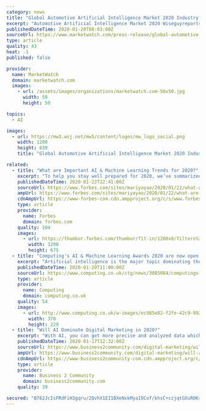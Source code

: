 ```yaml
---
category: news
title: "Global Automotive Artificial Intelligence Market 2020 Industry Analysis, Size, Share, Growth, Trends & Forecast To 2026"
excerpt: "Automotive Artificial Intelligence Market 2020 Wiseguyreports.Com Adds \"Automotive Artificial Intelligence-"
publishedDateTime: 2020-01-20T08:03:00Z
sourceUrl: https://www.marketwatch.com/press-release/global-automotive-artificial-intelligence-market-2020-industry-analysis-size-share-growth-trends-forecast-to-2026-2020-01-20
type: article
quality: 43
heat: -1
published: false

provider:
  name: MarketWatch
  domain: marketwatch.com
  images:
    - url: /assets/images/organizations/marketwatch.com-50x50.jpg
      width: 50
      height: 50

topics:
  - AI

images:
  - url: https://mw3.wsj.net/mw5/content/logos/mw_logo_social.png
    width: 1200
    height: 630
    title: "Global Automotive Artificial Intelligence Market 2020 Industry Analysis, Size, Share, Growth, Trends & Forecast To 2026"

related:
  - title: "What are Important AI & Machine Learning Trends for 2020?"
    excerpt: "To help you stay well prepared for 2020, we’ve summarized the latest trends across different research areas, including natural language processing, conversational AI, computer vision, and reinforcement learning."
    publishedDateTime: 2020-01-22T22:41:00Z
    sourceUrl: https://www.forbes.com/sites/mariyayao/2020/01/22/what-are--important-ai--machine-learning-trends-for-2020/
    ampUrl: https://www.forbes.com/sites/mariyayao/2020/01/22/what-are--important-ai--machine-learning-trends-for-2020/amp/
    cdnAmpUrl: https://www-forbes-com.cdn.ampproject.org/c/s/www.forbes.com/sites/mariyayao/2020/01/22/what-are--important-ai--machine-learning-trends-for-2020/amp/
    type: article
    provider:
      name: Forbes
      domain: forbes.com
    quality: 104
    images:
      - url: https://thumbor.forbes.com/thumbor/fit-in/1200x0/filters%3Aformat%28jpg%29/https%3A%2F%2Fspecials-images.forbesimg.com%2Fimageserve%2F5e287240a854780006af35ac%2F0x0.jpg%3FcropX1%3D0%26cropX2%3D6000%26cropY1%3D304%26cropY2%3D3679
        width: 1200
        height: 675
  - title: "Computing's AI & Machine Learning Awards 2020 are now open for entries"
    excerpt: "Artificial intelligence is the major topic dominating the IT industry today, and there are hundreds of companies competing to be heard. We're proud to announce the return of Computing's AI & Machine Learning Awards to identify the frontrunners from the rest of the pack. We have 28 categories this year covering AI tools, projects and services ..."
    publishedDateTime: 2020-01-20T11:00:00Z
    sourceUrl: https://www.computing.co.uk/ctg/news/3085084/computings-ai-machine-learning-awards-2020-are-now-open-for-entries
    type: article
    provider:
      name: Computing
      domain: computing.co.uk
    quality: 54
    images:
      - url: http://www.computing.co.uk/w-images/ec985e82-f2fe-42c9-9922-b38973adf831/3/AIMachineLearningAwardswinners8EBTICandBT-370x229.jpg
        width: 370
        height: 229
  - title: "Will AI Dominate Digital Marketing in 2020?"
    excerpt: "With AI, you can get more precise and analyzed data which helps you increase your conversion rate, which will translate into more leads and sales ... other third-party tools are actually using two appreciable AI-powered technologies – natural language generation (NLG) and natural language processing (NLP). For example – Socialbakers ..."
    publishedDateTime: 2020-01-17T12:32:00Z
    sourceUrl: https://www.business2community.com/digital-marketing/will-ai-dominate-digital-marketing-in-2020-02276105
    ampUrl: https://www.business2community.com/digital-marketing/will-ai-dominate-digital-marketing-in-2020-02276105/amp
    cdnAmpUrl: https://www-business2community-com.cdn.ampproject.org/c/s/www.business2community.com/digital-marketing/will-ai-dominate-digital-marketing-in-2020-02276105/amp
    type: article
    provider:
      name: Business 2 Community
      domain: business2community.com
    quality: 39

secured: "B762JcIsFRdFiH3gqru/2QvhX1EI1BXeNxkMyaI9Cof/khsC+czjqtGXuR0KrtvBHyfwYkSZ7836CX/UB12RghsFNoRmavVE/CbXCj608WWRrV6xdpxrFbJgiCnL07tbelzOOfo5K+cAhdIBbUHCW2ZPUw/DmYou2283cXtgP6K+COC7IJ1WxS0SS2F0qD8NuEhXp5c5qifhh6N+/MlGNGNywQVhKNnTLPMQuj2ALKw50bvO6dt5NZ2PyEn+p/58vo9a9QthuUJNOCMNoCSysrywn+rwumITcvMElk6zsPQ=;dgE1ABzD23WCBEc3ULpPSg=="
---
```


